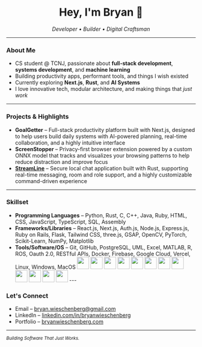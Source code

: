 <h1 align="center">Hey, I'm Bryan 👋</h1>

<p align="center">
  <em>Developer • Builder • Digital Craftsman</em>
</p>

---

### About Me
- CS student @ TCNJ, passionate about **full-stack development**, **systems development**, and **machine learning**
- Building productivity apps, performant tools, and things I wish existed
- Currently exploring **Next.js**, **Rust**, and **AI Systems**
- I love innovative tech, modular architecture, and making things that *just work*
---

### Projects & Highlights
- **GoalGetter** – Full-stack productivity platform built with Next.js, designed to help users build daily systems with AI-powered planning, real-time collaboration, and a highly intuitive interface
- **ScreenStopper** – Privacy-first browser extension powered by a custom ONNX model that tracks and visualizes your browsing patterns to help reduce distraction and improve focus
- **[StreamLine](https://github.com/BryanWieschenberg/StreamLine)** – Secure local chat application built with Rust, supporting real-time messaging, room and role support, and a highly customizable command-driven experience
---

### Skillset
- **Programming Languages** – Python, Rust, C, C++, Java, Ruby, HTML, CSS, JavaScript, TypeScript, SQL, Assembly
- **Frameworks/Libraries** – React.js, Next.js, Auth.js, Node.js, Express.js, Ruby on Rails, Flask, Tailwind CSS, three.js, GSAP, OpenCV, PyTorch, Scikit-Learn, NumPy, Matplotlib
- **Tools/Software/OS** – Git, GitHub, PostgreSQL, UML, Excel, MATLAB, R, ROS, Oauth 2.0, RESTful APIs, Docker, Firebase, Google Cloud, Vercel, Linux, Windows, MacOS
<img src="https://cdn.jsdelivr.net/gh/devicons/devicon/icons/python/python-original.svg" width="32"/> <img src="https://cdn.jsdelivr.net/gh/devicons/devicon/icons/rust/rust-plain.svg" width="32"/> <img src="https://cdn.jsdelivr.net/gh/devicons/devicon/icons/c/c-original.svg" width="32"/> <img src="https://cdn.jsdelivr.net/gh/devicons/devicon/icons/cplusplus/cplusplus-original.svg" width="32"/> <img src="https://cdn.jsdelivr.net/gh/devicons/devicon/icons/java/java-original.svg" width="32"/> <img src="https://cdn.jsdelivr.net/gh/devicons/devicon/icons/ruby/ruby-original.svg" width="32"/> <img src="https://cdn.jsdelivr.net/gh/devicons/devicon/icons/html5/html5-original.svg" width="32"/> <img src="https://cdn.jsdelivr.net/gh/devicons/devicon/icons/css3/css3-original.svg" width="32"/> <img src="https://cdn.jsdelivr.net/gh/devicons/devicon/icons/javascript/javascript-original.svg" width="32"/> <img src="https://cdn.jsdelivr.net/gh/devicons/devicon/icons/typescript/typescript-original.svg" width="32"/> <img src="https://cdn.jsdelivr.net/gh/devicons/devicon/icons/sqlite/sqlite-original.svg" width="32"/> <img src="https://cdn.jsdelivr.net/gh/devicons/devicon/icons/arduino/arduino-original.svg" width="32"/> <!-- For Assembly alt -->---

### Let's Connect
- Email – <bryan.wieschenberg@gmail.com>
- LinkedIn – [linkedin.com/in/bryanwieschenberg](https://linkedin.com/in/bryanwieschenberg/)
- Portfolio – [bryanwieschenberg.com](https://bryanwieschenberg.com/)
---

<sub><i>Building Software That Just Works.</i></sub>
